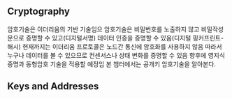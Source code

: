 ## Cryptography
암호기술은 이더리움의 기반 기술임으
암호기술은 비밀번호를 노출하지 않고 비밀작성문으로 증명할 수 있고(디지털서명)
데이터 인증을 증명할 수 있음(디지털 핑커프린트-해시)
현재까지는 이더리움 프로토콜은 노드간 통신에 암호화를 사용하지 않음
따라서 누구나 데이터를 볼 수 있으므로 컨센서스나 상태 변화를 증명할 수 있음
향후에 영지식증명과 동형암호 기술을 적용할 예정임
본 챕터에서는 공개키 암호기술을 알아본다.

## Keys and Addresses

